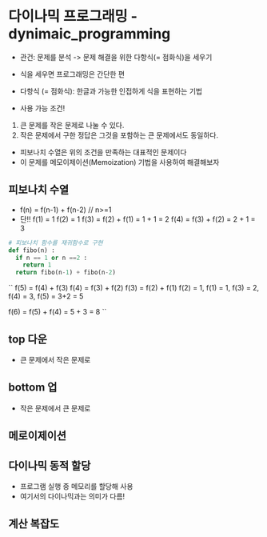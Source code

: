 # 다이나믹 프로그래밍 - dynimaic_programming
* 관건: 문제를 분석 -> 문제 해결을 위한 다항식(= 점화식)을 세우기
* 식을 세우면 프로그래밍은 간단한 편
* 다항식 (= 점화식): 한글과 가능한 인접하게 식을 표현하는 기법

* 사용 가능 조건!
1. 큰 문제를 작은 문제로 나눌 수 있다.
2. 작은 문제에서 구한 정답은 그것을 포함하는 큰 문제에서도 동일하다.
* 피보나치 수열은 위의 조건을 만족하는 대표적인 문제이다
* 이 문제를 메모이제이션(Memoization) 기법을 사용하여 해결해보자

## 피보나치 수열
* f(n) = f(n-1) + f(n-2) // n>=1
* 단!! 
  f(1) = 1
  f(2) = 1
  f(3) = f(2) + f(1) = 1 + 1 = 2
  f(4) = f(3) + f(2) = 2 + 1 = 3

```python
# 피보나치 함수를 재귀함수로 구현
def fibo(n) :
  if n == 1 or n ==2 :
    return 1
  return fibo(n-1) + fibo(n-2)
```
``
f(5) = f(4) + f(3)
f(4) = f(3) + f(2)
f(3) = f(2) + f(1)
f(2) = 1, f(1) = 1, f(3) = 2, f(4) = 3, f(5) = 3+2 = 5

f(6) = f(5) + f(4) = 5 + 3 = 8
``

## top 다운
* 큰 문제에서 작은 문제로

## bottom 업
* 작은 문제에서 큰 문제로

## 메로이제이션

## 다이나믹 동적 할당
* 프로그램 실행 중 메모리를 할당해 사용
* 여기서의 다이나믹과는 의미가 다름!

## 계산 복잡도



